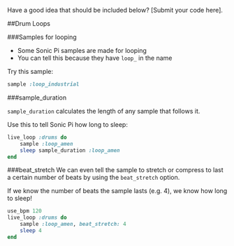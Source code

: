 Have a good idea that should be included below? [Submit your code here].

##Drum Loops

###Samples for looping

+ Some Sonic Pi samples are made for looping
+ You can tell this because they have `loop_` in the name

Try this sample:
``` ruby
sample :loop_industrial
```

###sample_duration

`sample_duration` calculates the length of any sample that follows it. 

Use this to tell Sonic Pi how long to sleep:

```ruby
live_loop :drums do
	sample :loop_amen
	sleep sample_duration :loop_amen
end
```

###beat_stretch
We can even tell the sample to stretch or compress to last a certain number of beats by using the `beat_stretch` option.

If we know the number of beats the sample lasts (e.g. 4), we know how long to sleep!

```ruby
use_bpm 120
live_loop :drums do
	sample :loop_amen, beat_stretch: 4
	sleep 4
end
```
